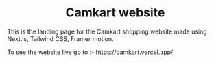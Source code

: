 <h1 align='center'>Camkart website</h1>

This is the landing page for the Camkart shopping website made using Next.js, Tailwind CSS, Framer motion.

To see the website live go to :- https://camkart.vercel.app/
